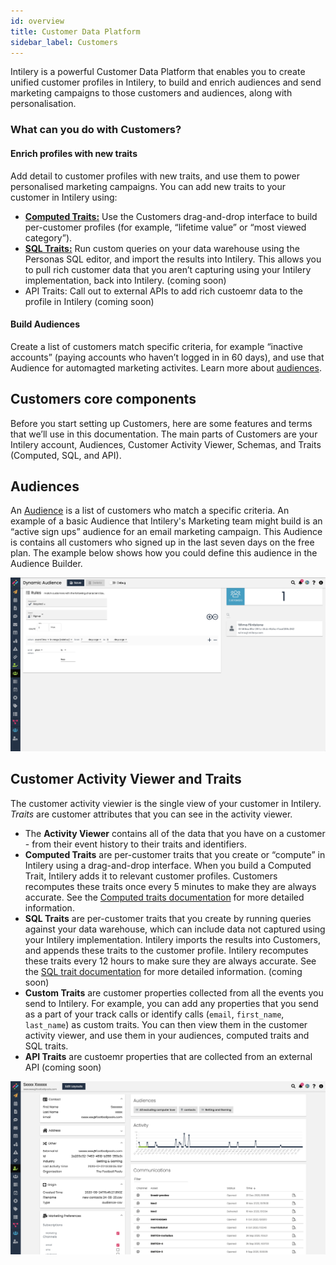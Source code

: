 ```yaml
---
id: overview
title: Customer Data Platform
sidebar_label: Customers
---
```


Intilery is a powerful Customer Data Platform that enables you to create unified customer profiles in Intilery, to build and enrich audiences and send marketing campaigns to those customers and audiences, along with personalisation.

### What can you do with Customers?

#### Enrich profiles with new traits

Add detail to customer profiles with new traits, and use them to power personalised marketing campaigns. You can add new traits to your customer in Intilery using:

- [**Computed Traits:**](/docs/customers/computed-traits/) Use the Customers drag-and-drop interface to build per-customer profiles (for example, “lifetime value” or “most viewed category”).
- [**SQL Traits:**](/docs/customers/sql-traits/) Run custom queries on your data warehouse using the Personas SQL editor, and import the results into Intilery. This allows you to pull rich customer data that you aren’t capturing using your Intilery implementation, back into Intilery. (coming soon)
- API Traits: Call out to external APIs to add rich custoemr data to the profile in Intilery (coming soon)

#### Build Audiences

Create a list of customers match specific criteria, for example “inactive accounts” (paying accounts who haven’t logged in in 60 days), and use that Audience for automagted marketing activites. Learn more about [audiences](/docs/customers/audiences).

## Customers core components

Before you start setting up Customers, here are some features and terms that we’ll use in this documentation. The main parts of Customers are your Intilery account, Audiences, Customer Activity Viewer, Schemas, and Traits (Computed, SQL, and API).

## Audiences

An [Audience](/docs/customers/audiences/) is a list of customers who match a specific criteria. An example of a basic Audience that Intilery's Marketing team might build is an “active sign ups” audience for an email marketing campaign. This Audience is contains all customers who signed up in the last seven days on the free plan. The example below shows how you could define this audience in the Audience Builder.

![Fre Plan Audicne](/img/audience-signup.png)

## Customer Activity Viewer and Traits

The customer activity viewier is the single view of your customer in Intilery. *Traits* are customer attributes that you can see in the activity viewer.

- The **Activity Viewer** contains all of the data that you have on a customer - from their event history to their traits and identifiers.
- **Computed Traits** are per-customer traits that you create or “compute” in Intilery using a drag-and-drop interface. When you build a Computed Trait, Intilery adds it to relevant customer profiles. Customers recomputes these traits once every 5 minutes to make they are always accurate. See the [Computed traits documentation](/docs/customers/computed-traits/) for more detailed information.
- **SQL Traits** are per-customer traits that you create by running queries against your data warehouse, which can include data not captured using your Intilery implementation. Intilery imports the results into Customers, and appends these traits to the customer profile. Intilery recomputes these traits every 12 hours to make sure they are always accurate. See the [SQL trait documentation](/docs/customers/sql-traits/) for more detailed information. (coming soon)
- **Custom Traits** are customer properties collected from all the events you send to Intilery. For example, you can add any properties that you send as a part of your track calls or identify calls (`email`, `first_name`, `last_name`) as custom traits. You can then view them in the customer activity viewer, and use them in your audiences, computed traits and SQL traits.
- **API Traits** are custoemr properties that are collected from an external API (coming soon)

![Customer Activity Viewer](/img/customer-activity.png)